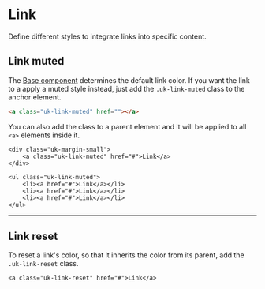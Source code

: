 # Link

<p class="uk-text-lead">Define different styles to integrate links into specific content.</p>

## Link muted

The [Base component](base.md) determines the default link color. If you want the link to a apply a muted style instead, just add the `.uk-link-muted` class to the anchor element.

```html
<a class="uk-link-muted" href=""></a>
```

You can also add the class to a parent element and it will be applied to all `<a>` elements inside it.

```example
<div class="uk-margin-small">
    <a class="uk-link-muted" href="#">Link</a>
</div>

<ul class="uk-link-muted">
    <li><a href="#">Link</a></li>
    <li><a href="#">Link</a></li>
    <li><a href="#">Link</a></li>
</ul>
```

***

## Link reset

To reset a link's color, so that it inherits the color from its parent, add the `.uk-link-reset` class.

```example
<a class="uk-link-reset" href="#">Link</a>
```